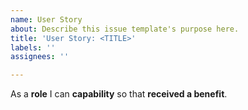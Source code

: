 ```yaml
---
name: User Story
about: Describe this issue template's purpose here.
title: 'User Story: <TITLE>'
labels: ''
assignees: ''

---
```


As a **role** I can **capability** so that **received a benefit**.
